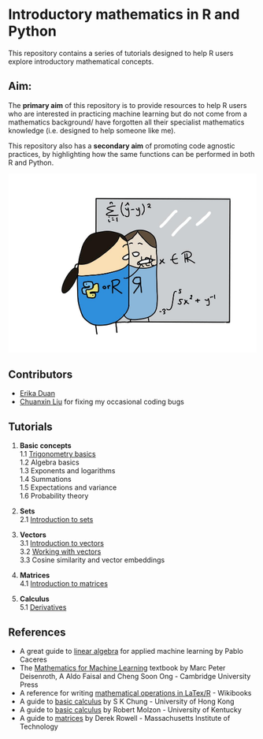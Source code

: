 # Introductory mathematics in R and Python  

This repository contains a series of tutorials designed to help R users explore introductory mathematical concepts.  

## Aim:  

The **primary aim** of this repository is to provide resources to help R users who are interested in practicing machine learning but do not come from a mathematics background/ have forgotten all their specialist mathematics knowledge (i.e. designed to help someone like me).  

This repository also has a **secondary aim** of promoting code agnostic practices, by highlighting how the same functions can be performed in both R and Python.  

![](https://github.com/erikaduan/Introductory-maths-in-R-and-Python/blob/master/02_figures/repo-logo.jpg)  

## Contributors  

+ [Erika Duan](https://github.com/erikaduan/)  
+ [Chuanxin Liu](https://github.com/codetrainee) for fixing my occasional coding bugs  

## Tutorials   

1. **Basic concepts**  
   1.1 [Trigonometry basics](https://github.com/erikaduan/Introductory-maths-in-R-and-Python/blob/master/03_scripts/01_geometry-revision.md)  
   1.2 Algebra basics  
   1.3 Exponents and logarithms  
   1.4 Summations  
   1.5 Expectations and variance   
   1.6 Probability theory  

2. **Sets**  
    2.1 [Introduction to sets](https://github.com/erikaduan/Introductory-maths-in-R-and-Python/blob/master/03_scripts/02_sets-introduction.md)  

3. **Vectors**  
   3.1 [Introduction to vectors](https://github.com/erikaduan/Introductory-maths-in-R-and-Python/blob/master/03_scripts/03_vectors-introduction.md)  
   3.2 [Working with vectors](https://github.com/erikaduan/Introductory-maths-in-R-and-Python/blob/master/03_scripts/03_vectors-properties.md)  
   3.3 Cosine similarity and vector embeddings  

4. **Matrices**  
    4.1 [Introduction to matrices](https://github.com/erikaduan/Introductory-maths-in-R-and-Python/blob/master/03_scripts/04_matrices-introduction.md)  

5. **Calculus**  
    5.1 [Derivatives](https://github.com/erikaduan/Introductory-maths-in-R-and-Python/blob/master/03_scripts/05_calculus-derivatives.md)   

## References  

+ A great guide to [linear algebra](https://pabloinsente.github.io/intro-linear-algebra) for applied machine learning by Pablo Caceres  
+ The [Mathematics for Machine Learning](https://mml-book.github.io/book/mml-book.pdf) textbook by Marc Peter Deisenroth, A Aldo Faisal and Cheng Soon Ong - Cambridge University Press  
+ A reference for writing [mathematical operations in LaTex/R](https://en.wikibooks.org/wiki/LaTeX/Mathematics#Fractions_and_Binomials) - Wikibooks  
+ A guide to [basic calculus](www.math.nagoya-u.ac.jp/~richard/teaching/f2016/BasicCalculus.pdf) by S K Chung - University of Hong Kong  
+ A guide to [basic calculus](https://www.ms.uky.edu/~lee/amspcalc/calcmolzon.pdf) by Robert Molzon - University of Kentucky  
+ A guide to [matrices](http://web.mit.edu/2.14/www/Handouts/Matrices.pdf) by Derek Rowell - Massachusetts Institute of Technology  
